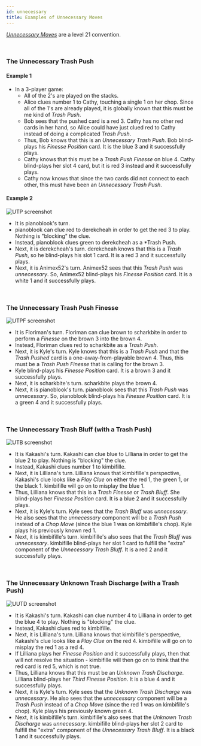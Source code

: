 ```yaml
---
id: unnecessary
title: Examples of Unnecessary Moves
---
```


_[Unnecessary Moves](/level-21.md)_ are a level 21 convention.

<br />

### The Unnecessary Trash Push

#### Example 1

- In a 3-player game:
  - All of the 2's are played on the stacks.
  - Alice clues number 1 to Cathy, touching a single 1 on her chop. Since all of the 1's are already played, it is globally known that this must be me kind of _Trash Push_.
  - Bob sees that the pushed card is a red 3. Cathy has no other red cards in her hand, so Alice could have just clued red to Cathy instead of doing a complicated _Trash Push_.
  - Thus, Bob knows that this is an _Unnecessary Trash Push_. Bob blind-plays his _Finesse Position_ card. It is the blue 3 and it successfully plays.
  - Cathy knows that this must be a _Trash Push Finesse_ on blue 4. Cathy blind-plays her slot 4 card, but it is red 3 instead and it successfully plays.
  - Cathy now knows that since the two cards did not connect to each other, this must have been an _Unnecessary Trash Push_.

#### Example 2

![UTP screenshot](/img/examples/unnecessary-trash-push-2.png)

- It is pianoblook's turn.
- pianoblook can clue red to derekcheah in order to get the red 3 to play. Nothing is "blocking" the clue.
- Instead, pianoblook clues green to derekcheah as a \*Trash Push.
- Next, it is derekcheah's turn. derekcheah knows that this is a _Trash Push_, so he blind-plays his slot 1 card. It is a red 3 and it successfully plays.
- Next, it is Animex52's turn. Animex52 sees that this _Trash Push_ was _unnecessary_. So, Animex52 blind-plays his _Finesse Position_ card. It is a white 1 and it successfully plays.

<br />

### The Unnecessary Trash Push Finesse

![UTPF screenshot](/img/examples/unnecessary-trash-push-finesse.png)

- It is Floriman's turn. Floriman can clue brown to scharkbite in order to perform a _Finesse_ on the brown 3 into the brown 4.
- Instead, Floriman clues red to scharkbite as a _Trash Push_.
- Next, it is Kyle's turn. Kyle knows that this is a _Trash Push_ and that the _Trash Pushed_ card is a one-away-from-playable brown 4. Thus, this must be a _Trash Push Finesse_ that is calling for the brown 3.
- Kyle blind-plays his _Finesse Position_ card. It is a brown 3 and it successfully plays.
- Next, it is scharkbite's turn. scharkbite plays the brown 4.
- Next, it is pianoblook's turn. pianoblook sees that this _Trash Push_ was _unnecessary_. So, pianoblook blind-plays his _Finesse Position_ card. It is a green 4 and it successfully plays.

<br />

### The Unnecessary Trash Bluff (with a Trash Push)

![UTB screenshot](/img/examples/unnecessary-trash-bluff.png)

- It is Kakashi's turn. Kakashi can clue blue to Lilliana in order to get the blue 2 to play. Nothing is "blocking" the clue.
- Instead, Kakashi clues number 1 to kimbifille.
- Next, it is Lilliana's turn. Lilliana knows that kimbifille's perspective, Kakashi's clue looks like a _Play Clue_ on either the red 1, the green 1, or the black 1. kimbifille will go on to misplay the blue 1.
- Thus, Lilliana knows that this is a _Trash Finesse_ or _Trash Bluff_. She blind-plays her _Finesse Position_ card. It is a blue 2 and it successfully plays.
- Next, it is Kyle's turn. Kyle sees that the _Trash Bluff_ was _unnecessary_. He also sees that the _unnecessary_ component will be a _Trash Push_ instead of a _Chop Move_ (since the blue 1 was on kimbifille's chop). Kyle plays his previously known red 1.
- Next, it is kimbifille's turn. kimbifille's also sees that the _Trash Bluff_ was _unnecessary_. kimbifille blind-plays her slot 1 card to fulfill the "extra" component of the _Unnecessary Trash Bluff_. It is a red 2 and it successfully plays.

<br />

### The Unnecessary Unknown Trash Discharge (with a Trash Push)

![UUTD screenshot](/img/examples/unnecessary-unknown-trash-discharge.png)

- It is Kakashi's turn. Kakashi can clue number 4 to Lilliana in order to get the blue 4 to play. Nothing is "blocking" the clue.
- Instead, Kakashi clues red to kimbifille.
- Next, it is Lilliana's turn. Lilliana knows that kimbifille's perspective, Kakashi's clue looks like a _Play Clue_ on the red 4. kimbifille will go on to misplay the red 1 as a red 4.
- If Lilliana plays her _Finesse Position_ and it successfully plays, then that will not resolve the situation - kimbifille will then go on to think that the red card is red 5, which is not true.
- Thus, Lilliana knows that this must be an _Unknown Trash Discharge_. Lilliana blind-plays her _Third Finesse Position_. It is a blue 4 and it successfully plays.
- Next, it is Kyle's turn. Kyle sees that the _Unknown Trash Discharge_ was _unnecessary_. He also sees that the _unnecessary_ component will be a _Trash Push_ instead of a _Chop Move_ (since the red 1 was on kimbifille's chop). Kyle plays his previously known green 4.
- Next, it is kimbifille's turn. kimbifille's also sees that the _Unknown Trash Discharge_ was _unnecessary_. kimbifille blind-plays her slot 2 card to fulfill the "extra" component of the _Unnecessary Trash Bluff_. It is a black 1 and it successfully plays.
